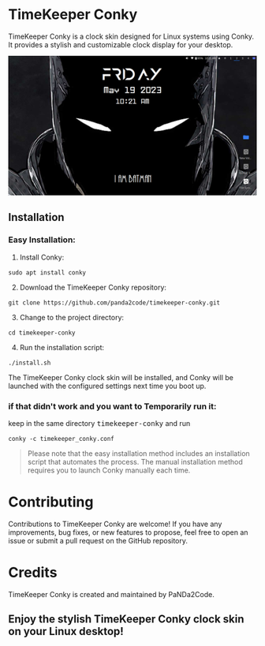 # TimeKeeper Conky

TimeKeeper Conky is a clock skin designed for Linux systems using Conky. It provides a stylish and customizable clock display for your desktop.

![Alt text](/photo/Screenshot.png "screen shot")

## Installation

### Easy Installation:

1. Install Conky:

```
sudo apt install conky
```

2. Download the TimeKeeper Conky repository:

```
git clone https://github.com/panda2code/timekeeper-conky.git
```

3. Change to the project directory:

```
cd timekeeper-conky
```

4. Run the installation script:

```
./install.sh
```

The TimeKeeper Conky clock skin will be installed, and Conky will be launched with the configured settings next time you boot up.

### if that didn't work and you want to Temporarily run it:

keep in the same directory <kbd>timekeeper-conky</kbd> and run

```
conky -c timekeeper_conky.conf
```

> Please note that the easy installation method includes an installation script that automates the process. The manual installation method requires you to launch Conky manually each time.

# Contributing

Contributions to TimeKeeper Conky are welcome! If you have any improvements, bug fixes, or new features to propose, feel free to open an issue or submit a pull request on the GitHub repository.

# Credits

TimeKeeper Conky is created and maintained by PaNDa2Code.


## Enjoy the stylish TimeKeeper Conky clock skin on your Linux desktop!
